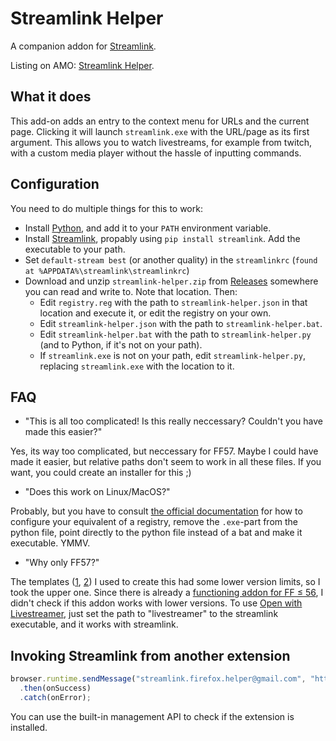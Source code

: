 # Streamlink Helper

A companion addon for [Streamlink](https://github.com/streamlink/streamlink).

Listing on AMO: [Streamlink Helper](https://addons.mozilla.org/en-US/firefox/addon/streamlink-helper/).

## What it does

This add-on adds an entry to the context menu for URLs and the current page. Clicking it will launch ```streamlink.exe``` with the URL/page as its first argument.
This allows you to watch livestreams, for example from twitch, with a custom media player without the hassle of inputting commands.

## Configuration

You need to do multiple things for this to work:
- Install [Python](https://python.org), and add it to your ```PATH``` environment variable.
- Install [Streamlink](https://github.com/streamlink/streamlink), propably using ```pip install streamlink```. Add the executable to your path.
- Set ```default-stream best``` (or another quality) in the ```streamlinkrc``` (```found at %APPDATA%\streamlink\streamlinkrc```)
- Download and unzip ```streamlink-helper.zip``` from [Releases](https://github.com/plneappl/streamlink-helper/releases) somewhere you can read and write to. Note that location. Then:
    + Edit ```registry.reg``` with the path to ```streamlink-helper.json``` in that location and execute it, or edit the registry on your own.
    + Edit ```streamlink-helper.json``` with the path to ```streamlink-helper.bat```.
    + Edit ```streamlink-helper.bat``` with the path to ```streamlink-helper.py``` (and to Python, if it's not on your path).
    + If ```streamlink.exe``` is not on your path, edit ```streamlink-helper.py```, replacing ```streamlink.exe``` with the location to it.

## FAQ

- "This is all too complicated! Is this really neccessary? Couldn't you have made this easier?"

Yes, its way too complicated, but neccessary for FF57. Maybe I could have made it easier, but relative paths don't seem to work in all these files. If you want, you could create an installer for this ;)

- "Does this work on Linux/MacOS?"

Probably, but you have to consult [the official documentation](https://developer.mozilla.org/en-US/Add-ons/WebExtensions/Native_messaging) for how to configure your equivalent of a registry, remove the ```.exe```-part from the python file, point directly to the python file instead of a bat and make it executable. YMMV.

- "Why only FF57?"

The templates ([1](https://github.com/mdn/webextensions-examples/tree/master/native-messaging/add-on), [2](https://github.com/mdn/webextensions-examples/tree/master/menu-demo)) I used to create this had some lower version limits, so I took the upper one. Since there is already a [functioning addon for FF ≤ 56](https://addons.mozilla.org/en-US/firefox/addon/open-livestreamer/), I didn't check if this addon works with lower versions.
To use [Open with Livestreamer](https://addons.mozilla.org/en-US/firefox/addon/open-livestreamer/), just set the path to "livestreamer" to the streamlink executable, and it works with streamlink.

## Invoking Streamlink from another extension
```js
browser.runtime.sendMessage("streamlink.firefox.helper@gmail.com", "https://example.com/your/url/here")
  .then(onSuccess)
  .catch(onError);
```

You can use the built-in management API to check if the extension is installed.
